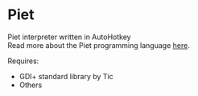 Piet
====

Piet interpreter written in AutoHotkey  
Read more about the Piet programming language [here](http://en.wikipedia.org/wiki/Esoteric_programming_language#Piet).

Requires:
<ul>
    <li>GDI+ standard library by Tic</li>
    <li>Others</li>
</ul>
